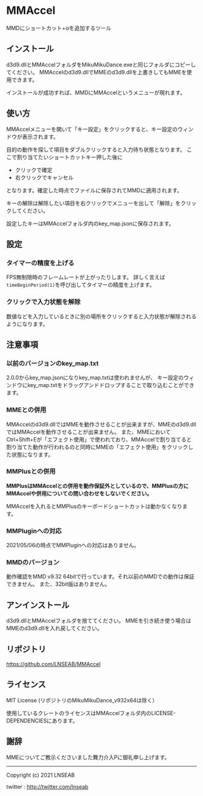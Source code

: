 # MMAccel

MMDにショートカット+αを追加するツール

## インストール

d3d9.dllとMMAccelフォルダをMikuMikuDance.exeと同じフォルダにコピーしてください。
MMAccelのd3d9.dllでMMEのd3d9.dllを上書きしてもMMEを使用できます。

インストールが成功すれば、MMDにMMAccelというメニューが現れます。

## 使い方

MMAccelメニューを開いて「キー設定」をクリックすると、キー設定のウィンドウが表示されます。

目的の動作を探して項目をダブルクリックすると入力待ち状態となります。
ここで割り当てたいショートカットキー押した後に

* クリックで確定
* 右クリックでキャンセル

となります。確定した時点でファイルに保存されてMMDに適用されます。

キーの解除は解除したい項目を右クリックでメニューを出して「解除」をクリックしてください。

設定したキーはMMAccelフォルダ内のkey_map.jsonに保存されます。

## 設定

### タイマーの精度を上げる

FPS無制限時のフレームレートが上がったりします。
詳しく言えば`timeBeginPeriod(1)`を呼び出してタイマーの精度を上げます。

### クリックで入力状態を解除

数値などを入力しているときに別の場所をクリックすると入力状態が解除されるようになります。

## 注意事項

### 以前のバージョンのkey_map.txt

2.0.0からkey_map.jsonになりkey_map.txtは使われませんが、
キー設定のウィンドウにkey_map.txtをドラッグアンドドロップすることで取り込むことができます。

### MMEとの併用

MMAccelのd3d9.dllではMMEを動作させることが出来ますが、MMEのd3d9.dllではMMAccelを動作させることが出来ません。
また、MMEにおいてCtrl+Shift+Eが「エフェクト使用」で使われており、MMAccelで割り当てると割り当てた動作が行われるのと同時にMMEの「エフェクト使用」をクリックした状態になります。

### MMPlusとの併用

**MMPlusはMMAccelとの併用を動作保証外としているので、MMPlusの方にMMAccelや併用についての問い合わせをしないでください。**

MMAccelを入れるとMMPlusのキーボードショートカットは動かなくなります。

### MMPluginへの対応

2021/05/06の時点でMMPluginへの対応はありません。

### MMDのバージョン

動作確認をMMD v9.32 64bitで行っています。それ以前のMMDでの動作は保証できません。
また、32bit版はありません。

## アンインストール

d3d9.dllとMMAccelフォルダを捨ててください。
MMEを引き続き使う場合はMMEのd3d9.dllを入れ戻してください。

## リポジトリ

https://github.com/LNSEAB/MMAccel
  
## ライセンス

MIT License (リポジトリのMikuMikuDance_v932x64は除く）

使用しているクレートのライセンスはMMAccelフォルダ内のLICENSE-DEPENDENCIESにあります。

## 謝辞

MMEについてご教示くださいました舞力介入Pに御礼申し上げます。

-------------------------------------------------

Copyright (c) 2021 LNSEAB

twitter : http://twitter.com/lnseab
